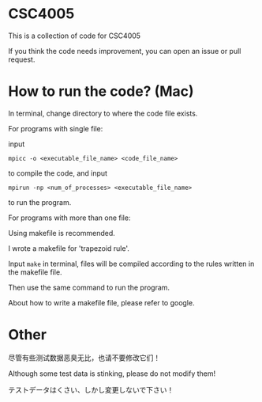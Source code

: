 # CSC4005

This is a collection of code for CSC4005

If you think the code needs improvement, you can open an issue or pull request.

# How to run the code? (Mac)

In terminal, change directory to where the code file exists.

For programs with single file:

input

`mpicc -o <executable_file_name> <code_file_name>`

to compile the code, and input 

`mpirun -np <num_of_processes> <executable_file_name>`

to run the program.

For programs with more than one file:

Using makefile is recommended.

I wrote a makefile for 'trapezoid rule'.

Input `make` in terminal, files will be compiled according to the rules written in the makefile file.

Then use the same command to run the program.

About how to write a makefile file, please refer to google.

# Other

尽管有些测试数据恶臭无比，也请不要修改它们！

Although some test data is stinking, please do not modify them!

テストデータはくさい、しかし変更しないで下さい！



